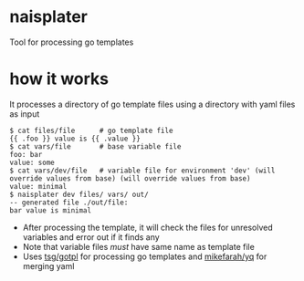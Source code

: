 naisplater
==========

Tool for processing go templates

# how it works

It processes a directory of go template files using a directory with yaml files as input

```
$ cat files/file      # go template file
{{ .foo }} value is {{ .value }}
$ cat vars/file       # base variable file
foo: bar
value: some
$ cat vars/dev/file   # variable file for environment 'dev' (will override values from base) (will override values from base)
value: minimal
$ naisplater dev files/ vars/ out/
-- generated file ./out/file:
bar value is minimal 
```

- After processing the template, it will check the files for unresolved variables and error out if it finds any
- Note that variable files _must_ have same name as template file
- Uses [tsg/gotpl](https://github.com/tsg/gotpl) for processing go templates and [mikefarah/yq](https://github.com/mikefarah/yq) for merging yaml

